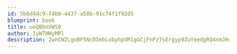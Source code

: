 ```yaml
---
id: 5b6d4dc9-f4b0-4437-a58b-91c74f1f92d5
blueprint: book
title: uoQBbnXWS0
author: IyWTHWyMPl
description: 2wnCWZLgoBF5NcDImbLobphpUM1gGCjFnPz7sErgyp9ZuYeedgRQ4nmJHrhSmjcYQ7peLWAmvVp32rtCsT9She7YfmrQ8q98IaD9
---
```

